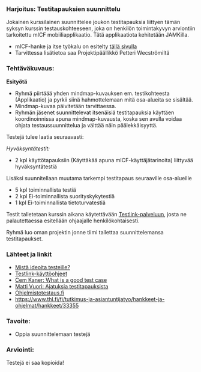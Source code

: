 ### Harjoitus: Testitapauksien suunnittelu

Jokainen kurssilainen suunnittelee joukon testitapauksia liittyen tämän syksyn kurssin testauskohteeseen, joka on  henkilön toimintakyvyn arviontiin tarkoitettu mICF mobiiliapplikaatio. Tätä applikaatiota kehitetään JAMKilla.  

* mICF-hanke ja itse työkalu on esitelty [tällä sivulla](https://github.com/JAMK-IT/IIO123000-testing-course/wiki/info-kurssin-testauskohde)
* Tarvittessa lisätietoa saa Projektipäällikkö Petteri Wecströmiltä


### Tehtäväkuvaus:

**Esityötä**

* Ryhmä piirtäää yhden mindmap-kuvauksen em. testikohteesta (Applikaatio) ja pyrkii siinä hahmottelemaan mitä osa-alueita se sisältää.
* Mindmap-kuvaa päivitetään tarvittaessa.
* Ryhmän jäsenet suunnittelevat itsenäisiä testitapauksia käyttäen koordinoinnissa apuna mindmap-kuvausta, koska sen avulla voidaa ohjata testaussuunnittelua ja välttää näin päälekkäisyyttä.

Testejä tulee laatia seuraavasti:

*Hyväksyntätestit:*

* 2 kpl käyttötapauksiin (Käyttäkää apuna mICF-käyttäjätarinoita) liittyvää hyväksyntätestiä

Lisäksi suunnitellaan muutama tarkempi testitapaus seuraaville osa-alueille

* 5 kpl toiminnallista testiä
* 2 kpl Ei-toiminnallista suorityskykytestiä
* 1 kpl Ei-toiminnallista tietoturvatestiä

Testit talletetaan kurssin aikana käytettävään [Testlink-palveluun](http://146.185.132.189/testlink), josta ne palautettaessa esitellään ohjaajalle henkilökohtaisesti.

Ryhmä luo oman projektin jonne tiimi tallettaa suunnittelemansa testitapaukset.


### Lähteet ja linkit

* [Mistä ideoita testeille?](http://www.thebraidytester.com/downloads/YouAreNotDoneYet.pdf)
* [Testlink-käyttöohjeet](http://www.guru99.com/testlink-tutorial-complete-guide.html)
* [Cem Kaner: What is a good test case](http://www.kaner.com/pdfs/GoodTest.pdf)
* [Matti Vuori: Ajatuksia testitapauksista ](https://drive.google.com/file/d/0B-hPgXTXfK9EbnNHODZsczR5NzQ/view)
* [Ohjelmistotestaus.fi](https://ohjelmistotestaus.fi/2010/09/22/nayta-minulle-hyva-testitapaus/)
* https://www.thl.fi/fi/tutkimus-ja-asiantuntijatyo/hankkeet-ja-ohjelmat/hankkeet/33355

### Tavoite:

* Oppia suunnittelemaan testejä


### Arviointi:

Testejä ei saa kopioida!



